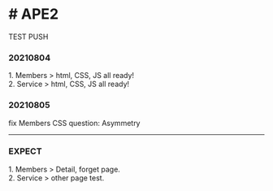 <h1># APE2</h1>

TEST PUSH

<h3>20210804</h3>
1. Members > html, CSS, JS all ready!<br>
2. Service > html, CSS, JS all ready!<br>

<h3>20210805</h3>
fix Members CSS question: Asymmetry<br>

<hr>
<h3>EXPECT</h3>
1. Members > Detail, forget page. <br>
2. Service > other page test.
